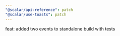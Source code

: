 ```yaml
---
"@scalar/api-reference": patch
"@scalar/use-toasts": patch
---
```


feat: added two events to standalone build with tests
